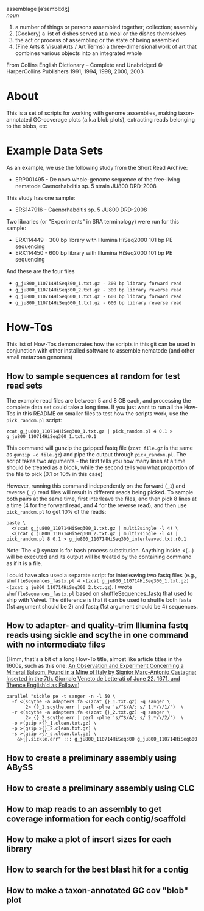 assemblage [əˈsɛmblɪdʒ]  
*noun*

1. a number of things or persons assembled together; collection; assembly
2. (Cookery) a list of dishes served at a meal or the dishes themselves
3. the act or process of assembling or the state of being assembled
4. (Fine Arts & Visual Arts / Art Terms) a three-dimensional work of art that combines various objects into an integrated whole

From Collins English Dictionary – Complete and Unabridged © HarperCollins Publishers 1991, 1994, 1998, 2000, 2003

About
=====

This is a set of scripts for working with genome assemblies, making taxon-annotated GC-coverage plots (a.k.a blob plots), extracting reads belonging to the blobs, etc

Example Data Sets
=================

As an example, we use the following study from the Short Read Archive:

* ERP001495 - De novo whole-genome sequence of the free-living nematode Caenorhabditis sp. 5 strain JU800 DRD-2008

This study has one sample:

* ERS147916 - Caenorhabditis sp. 5 JU800 DRD-2008  

Two libraries (or "Experiments" in SRA terminology) were run for this sample:

* ERX114449 - 300 bp library with Illumina HiSeq2000 101 bp PE sequencing
* ERX114450 - 600 bp library with Illumina HiSeq2000 101 bp PE sequencing

And these are the four files

* `g_ju800_110714HiSeq300_1.txt.gz - 300 bp library forward read`
* `g_ju800_110714HiSeq300_2.txt.gz - 300 bp library reverse read`
* `g_ju800_110714HiSeq600_1.txt.gz - 600 bp library forward read`
* `g_ju800_110714HiSeq600_1.txt.gz - 600 bp library reverse read`

How-Tos
=======

This list of How-Tos demonstrates how the scripts in this git can be used in conjunction with other installed software to assemble nematode (and other small metazoan genomes)

How to sample sequences at random for test read sets
----------------------------------------------------

The example read files are between 5 and 8 GB each, and processing the complete data set could take a long time. If you just want to run all the How-Tos in this README on smaller files to test how the scripts work, use the `pick_random.pl` script:

    zcat g_ju800_110714HiSeq300_1.txt.gz | pick_random.pl 4 0.1 > g_ju800_110714HiSeq300_1.txt.r0.1

This command will gunzip the gzipped fastq file (`zcat file.gz` is the same as `gunzip -c file.gz`) and pipe the output through `pick_random.pl`. The script takes two arguments - the first tells you how many lines at a time should be treated as a block, while the second tells you what proportion of the file to pick (0.1 or 10% in this case)

However, running this command independently on the forward (`_1`) and reverse (`_2`) read files will result in different reads being picked. To sample both pairs at the same time, first interleave the files, and then pick 8 lines at a time (4 for the forward read, and 4 for the reverse read), and then use `pick_random.pl` to get 10% of the reads:

    paste \
      <(zcat g_ju800_110714HiSeq300_1.txt.gz | multi2single -l 4) \
      <(zcat g_ju800_110714HiSeq300_2.txt.gz | multi2single -l 4) |
    pick_random.pl 8 0.1 > g_ju800_110714HiSeq300_interleaved.txt.r0.1

Note: The <() syntax is for bash process substitution. Anything inside <(...) will be executed and its output will be treated by the containing command as if it is a file.

I could have also used a separate script for interleaving two fastq files (e.g., `shuffleSequences_fastx.pl 4 <(zcat g_ju800_110714HiSeq300_1.txt.gz) <(zcat g_ju800_110714HiSeq300_2.txt.gz`). I wrote `shuffleSequences_fastx.pl` based on shuffleSequences_fastq that used to ship with Velvet. The difference is that it can be used to shuffle both fasta (1st argument should be 2) and fastq (1st argument should be 4) sequences.

How to adapter- and quality-trim Illumina fastq reads using sickle and scythe in one command with no intermediate files
-----------------------------------------------------------------------------------------------------------------------

(Hmm, that's a bit of a long How-To title, almost like article titles in the 1600s, such as this one: [An Observation and Experiment Concerning a Mineral Balsom, Found in a Mine of Italy by Signior Marc-Antonio Castagna; Inserted in the 7th. Giornale Veneto de Letterati of June 22. 1671, and Thence English'd as Follows](http://dx.doi.org/10.1098/rstl.1671.0068))

	parallel "sickle pe -t sanger -n -l 50 \
	  -f <(scythe -a adapters.fa <(zcat {}_1.txt.gz) -q sanger \
	       2> {}_1.scythe.err | perl -plne 's/^$/A/; s/ 1.*/\/1/')  \
	  -r <(scythe -a adapters.fa <(zcat {}_2.txt.gz) -q sanger \
	       2> {}_2.scythe.err | perl -plne 's/^$/A/; s/ 2.*/\/2/')  \
	  -o >(gzip >{}_1.clean.txt.gz) \
	  -p >(gzip >{}_2.clean.txt.gz) \
	  -s >(gzip >{}_s.clean.txt.gz) \
	    &>{}.sickle.err" ::: g_ju800_110714HiSeq300 g_ju800_110714HiSeq600 

How to create a preliminary assembly using ABySS
------------------------------------------------

How to create a preliminary assembly using CLC
----------------------------------------------

How to map reads to an assembly to get coverage information for each contig/scaffold
------------------------------------------------------------------------------------

How to make a plot of insert sizes for each library
---------------------------------------------------


How to search for the best blast hit for a contig
-------------------------------------------------

How to make a taxon-annotated GC cov "blob" plot
------------------------------------------------

